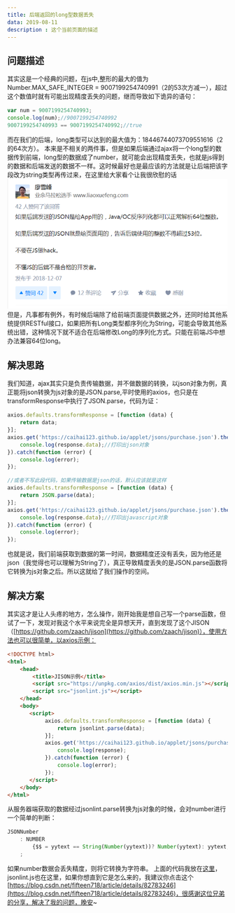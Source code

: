 ```yaml
---
title: 后端返回的long型数据丢失
data: 2019-08-11
description : 这个当前页面的描述
---
```

## 问题描述
其实这是一个经典的问题，在js中,整形的最大的值为 Number.MAX_SAFE_INTEGER = 9007199254740991（2的53次方减一），超过这个数值时就有可能出现精度丢失的问题，继而导致如下诡异的语句：
``` js
var num = 9007199254740993;
console.log(num);//9007199254740992
9007199254740993 == 9007199254740992;//true
```
而在我们的后端，long类型可以达到的最大值为：18446744073709551616（2的64次方）。
本来是不相关的两件事，但是如果后端通过ajax将一个long型的数据传到前端，long型的数据成了number，就可能会出现精度丢失，也就是js得到的数据和后端发送的数据不一样。这时候最好也是最应该的方法就是让后端把该字段改为string类型再传过来，在这里给大家看个让我很欣慰的话![Image text](/static/img/liaoxuefeng.png)
但是，凡事都有例外，有时候后端除了给前端页面提供数据之外，还同时给其他系统提供RESTful接口，如果把所有Long类型都序列化为String，可能会导致其他系统出错，这种情况下就不适合在后端修改Long的序列化方式。只能在前端JS中想办法兼容64位long。

## 解决思路
我们知道，ajax其实只是负责传输数据，并不做数据的转换，以json对象为例，真正能将json转换为js对象的是JSON.parse,平时使用的axios，也只是在transformResponse中执行了JSON.parse，代码为证：
``` js
axios.defaults.transformResponse = [function (data) {
    return data;
}];
axios.get('https://caihai123.github.io/applet/jsons/purchase.json').then(function (response) {
    console.log(response.data);//打印出json对象
}).catch(function (error) {
    console.log(error);
});
```
``` js
//或者不写此段代码，如果传输数据是json的话，默认应该就是这样
axios.defaults.transformResponse = [function (data) {
    return JSON.parse(data);
}];
axios.get('https://caihai123.github.io/applet/jsons/purchase.json').then(function (response) {
    console.log(response.data);//打印出javascript对象
}).catch(function (error) {
    console.log(error);
});
```
也就是说，我们前端获取到数据的第一时间，数据精度还没有丢失，因为他还是json（我觉得也可以理解为String了），真正导致精度丢失的是JSON.parse函数将它转换为js对象之后。所以这就给了我们操作的空间。
## 解决方案
其实这才是让人头疼的地方，怎么操作，刚开始我是想自己写一个parse函数，但试了一下，发现对我这个水平来说完全是异想天开，直到发现了这个JISON（[https://github.com/zaach/jison](https://github.com/zaach/jison)），使用方法也可以很简单，以axios示例：
``` html
<!DOCTYPE html>
<html>
    <head>
        <title>JISON示例</title>
        <script src="https://unpkg.com/axios/dist/axios.min.js"></script>
        <script src="jsonlint.js"></script>
    </head>
    <body>
       <script>
            axios.defaults.transformResponse = [function (data) {
                return jsonlint.parse(data);
            }];
            axios.get('https://caihai123.github.io/applet/jsons/purchase.json').then(function (response) {
                console.log(response);
            }).catch(function (error) {
                console.log(error);
            });
       </script>
    </body>
</html>
```
从服务器端获取的数据经过jsonlint.parse转换为js对象的时候，会对number进行一个简单的判断：
``` js
JSONNumber
    : NUMBER
        {$$ = yytext == String(Number(yytext))? Number(yytext): yytext;}
    ;
```
如果number数据会丢失精度，则将它转换为字符串。
上面的代码我放在[这里](https://github.com/caihai123/JISON)，jsonlint.js也在这里，如果你想直到它是怎么来的，我建议你点击这个[https://blog.csdn.net/fifteen718/article/details/82783246](https://blog.csdn.net/fifteen718/article/details/82783246)，很感谢这位兄弟的分享，解决了我的问题，晚安~